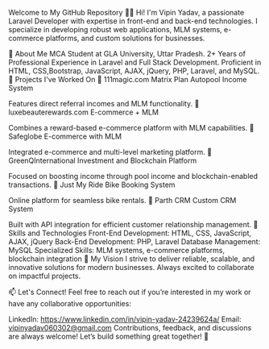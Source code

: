 Welcome to My GitHub Repository 👨‍💻
Hi! I'm Vipin Yadav, a passionate Laravel Developer with expertise in front-end and back-end technologies. I specialize in developing robust web applications, MLM systems, e-commerce platforms, and custom solutions for businesses.

📌 About Me
MCA Student at GLA University, Uttar Pradesh.
2+ Years of Professional Experience in Laravel and Full Stack Development.
Proficient in HTML, CSS,Bootstrap, JavaScript, AJAX, jQuery, PHP, Laravel, and MySQL.
🚀 Projects I've Worked On
🔷 111magic.com
Matrix Plan Autopool Income System

Features direct referral incomes and MLM functionality.
🔷 luxebeauterewards.com
E-commerce + MLM

Combines a reward-based e-commerce platform with MLM capabilities.
🔷 Safeglobe
E-commerce with MLM

Integrated e-commerce and multi-level marketing platform.
🔷 GreenQInternational
Investment and Blockchain Platform

Focused on boosting income through pool income and blockchain-enabled transactions.
🔷 Just My Ride
Bike Booking System

Online platform for seamless bike rentals.
🔷 Parth CRM
Custom CRM System

Built with API integration for efficient customer relationship management.
🔧 Skills and Technologies
Front-End Development: HTML, CSS, JavaScript, AJAX, jQuery
Back-End Development: PHP, Laravel
Database Management: MySQL
Specialized Skills: MLM systems, e-commerce platforms, blockchain integration
🌟 My Vision
I strive to deliver reliable, scalable, and innovative solutions for modern businesses. Always excited to collaborate on impactful projects.

📫 Let's Connect!
Feel free to reach out if you’re interested in my work or have any collaborative opportunities:

LinkedIn: https://www.linkedin.com/in/vipin-yadav-24239624a/
Email: vipinyadav060302@gmail.com
Contributions, feedback, and discussions are always welcome! Let’s build something great together! 🚀


<!---
Dev-vipinyadav/Dev-vipinyadav is a ✨ special ✨ repository because its `README.md` (this file) appears on your GitHub profile.
You can click the Preview link to take a look at your changes.
--->
